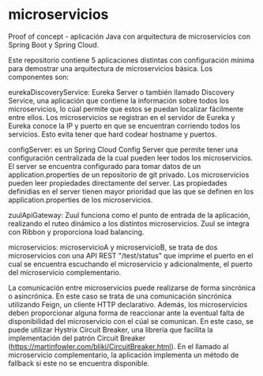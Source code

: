 # microservicios
Proof of concept - aplicación Java con arquitectura de microservicios con Spring Boot y Spring Cloud.

Este repositorio contiene 5 aplicaciones distintas con configuración mínima para demostrar una arquitectura de microservicios básica.
Los componentes son:

eurekaDiscoveryService: Eureka Server o también llamado Discovery Service, una aplicación que contiene la información sobre todos los microservicios, lo cúal permite que estos se puedan localizar fácilmente entre ellos. Los microservicios se registran en el servidor de Eureka y Eureka conoce la IP y puerto en que se encuentran corriendo todos los servicios. Esto evita tener que hard codear hostname y puertos.

configServer: es un Spring Cloud Config Server que permite tener una configuración centralizada de la cual pueden leer todos los microservicios. El server se encuentra configurado para tomar datos de un application.properties de un repositorio de git privado. Los microservicios pueden leer propiedades directamente del server. Las propiedades definidias en el server tienen mayor prioridad que las que se definen en los application.properties de los microservicios. 

zuulApiGateway: Zuul funciona como el punto de entrada de la aplicación, realizando el ruteo dinámico a los distintos microservicios. Zuul se integra con Ribbon y proporciona load 
balancing.

microservicios: microservicioA y microservicioB, se trata de dos microservicios con una API REST "/test/status" que imprime el puerto en el cual se encuentra escuchando el microservicio y adicionalmente, el puerto del microservicio complementario.

La comunicación entre microservicios puede realizarse de forma sincrónica o asincrónica. En este caso se trata de una comunicación sincrónica utilizando Feign, un cliente HTTP declarativo. Además, los microservicios deben proporcionar alguna forma de reaccionar ante la eventual falta de disponibilidad del microservicio con el cúal se comunican. En este caso, se puede utilizar Hystrix Circuit Breaker, una librería que facilita la implementación del patrón Circuit Breaker (https://martinfowler.com/bliki/CircuitBreaker.html). En el llamado al microservicio complementario, la aplicación implementa un método de fallback si este no se encuentra disponible. 
